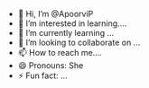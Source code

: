 - 👋 Hi, I’m @ApoorviP
- 👀 I’m interested in learning....
- 🌱 I’m currently learning ...
- 💞️ I’m looking to collaborate on ...
- 📫 How to reach me....
- 😄 Pronouns: She
- ⚡ Fun fact: ...

<!---
ApoorviP/ApoorviP is a ✨ special ✨ repository because its `README.md` (this file) appears on your GitHub profile.
You can click the Preview link to take a look at your changes.
--->
